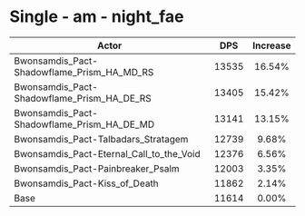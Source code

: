 # Single - am - night_fae
| Actor | DPS | Increase |
|---|:---:|:---:|
|Bwonsamdis_Pact-Shadowflame_Prism_HA_MD_RS|13535|16.54%|
|Bwonsamdis_Pact-Shadowflame_Prism_HA_DE_RS|13405|15.42%|
|Bwonsamdis_Pact-Shadowflame_Prism_HA_DE_MD|13141|13.15%|
|Bwonsamdis_Pact-Talbadars_Stratagem|12739|9.68%|
|Bwonsamdis_Pact-Eternal_Call_to_the_Void|12376|6.56%|
|Bwonsamdis_Pact-Painbreaker_Psalm|12003|3.35%|
|Bwonsamdis_Pact-Kiss_of_Death|11862|2.14%|
|Base|11614|0.00%|
